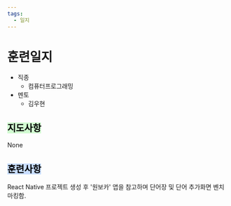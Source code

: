 ```yaml
---
tags:
  - 일지
---
```

# 훈련일지

- 직종
	- 컴퓨터프로그래밍
- 멘토
	- 김우현
## <mark style="background: #BBFABBA6;">지도사항</mark>

None

## <mark style="background: #ADCCFFA6;">훈련사항</mark>

React Native 프로젝트 생성 후 '원보카' 앱을 참고하며 단어장 및 단어 추가화면 벤치마킹함.